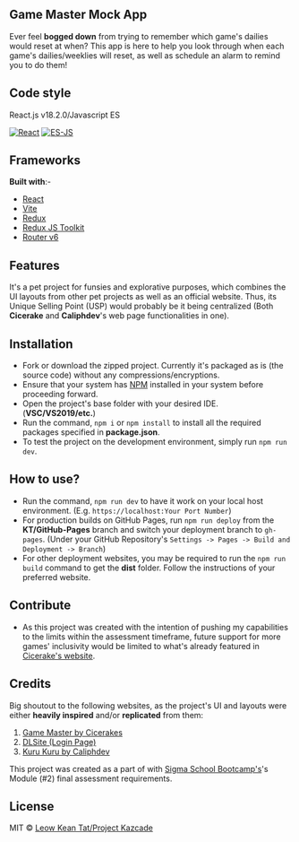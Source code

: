 ## Game Master Mock App
Ever feel **bogged down** from trying to remember which game's dailies would reset at when? This app is here to help you look through when each game's dailies/weeklies will reset, as well as schedule an alarm to remind you to do them!

## Code style
React.js v18.2.0/Javascript ES

[![React](https://img.shields.io/badge/Coding%20Style-React-brightgreen.svg?style=flat)](https://github.com/facebook/react)
[![ES-JS](https://img.shields.io/badge/Coding%20Style-Javascript%20ES%202022-brightgreen.svg?style=flat)](https://github.com/standard/standard)

## Frameworks
**Built with**:-
- [React](https://react.dev/)
- [Vite](https://vitejs.dev/)
- [Redux](https://redux.js.org/)
- [Redux JS Toolkit](https://redux-toolkit.js.org/)
- [Router v6](https://reactrouter.com/en/main)

## Features
It's a pet project for funsies and explorative purposes, which combines the UI layouts from other pet projects as well as an official website. Thus, its Unique Selling Point (USP) would probably be it being centralized (Both **Cicerake** and **Caliphdev**'s web page functionalities in one).

## Installation
- Fork or download the zipped project. Currently it's packaged as is (the source code) without any compressions/encryptions.
- Ensure that your system has [NPM](https://nodejs.org/en) installed in your system before proceeding forward.
- Open the project's base folder with your desired IDE. (**VSC/VS2019/etc.**)
- Run the command, `npm i` or `npm install` to install all the required packages specified in <b>package.json</b>.
- To test the project on the development environment, simply run `npm run dev`.

## How to use?
- Run the command, `npm run dev` to have it work on your local host environment. (E.g. `https://localhost:Your Port Number`)
- For production builds on GitHub Pages, run `npm run deploy` from the **KT/GitHub-Pages** branch and switch your deployment branch to `gh-pages`. (Under your GitHub Repository's `Settings -> Pages -> Build and Deployment -> Branch`)
- For other deployment websites, you may be required to run the `npm run build` command to get the **dist** folder. Follow the instructions of your preferred website.

## Contribute
- As this project was created with the intention of pushing my capabilities to the limits within the assessment timeframe, future support for more games' inclusivity would be limited to what's already featured in [Cicerake's website](https://cicerakes.github.io/Game-Time-Master/).

## Credits
Big shoutout to the following websites, as the project's UI and layouts were either <b>heavily inspired</b> and/or <b>replicated</b> from them:
1. [Game Master by Cicerakes](https://github.com/cicerakes/Game-Time-Master)
2. [DLSite (Login Page)](https://login.dlsite.com/login)
3. [Kuru Kuru by Caliphdev](https://github.com/caliphdev/herta_kuru)

This project was created as a part of with [Sigma School Bootcamp's](https://sigmaschool.co/complete-software-development-programme)'s Module (#2) final assessment requirements.

## License
MIT © [Leow Kean Tat/Project Kazcade](https://github.com/KTLeow93584)
